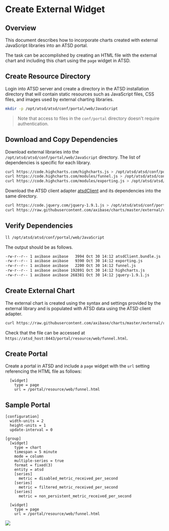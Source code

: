 # Create External Widget

## Overview

This document describes how to incorporate charts created with external JavaScript libraries into an ATSD portal. 

The task can be accomplished by creating an HTML file with the external chart and including this chart using the `page` widget in ATSD.

## Create Resource Directory

Login into ATSD server and create a directory in the ATSD installation directory that will contain static resources such as JavaScript files, CSS files, and images used by external charting libraries.

```sh
mkdir -p /opt/atsd/atsd/conf/portal/web/JavaScript
```

> Note that access to files in the `conf/portal` directory doesn't require authentication.

## Download and Copy Dependencies

Download external libraries into the `/opt/atsd/atsd/conf/portal/web/JavaScript` directory. The list of dependencies is specific for each library.

```sh
curl https://code.highcharts.com/highcharts.js > /opt/atsd/atsd/conf/portal/web/JavaScript/highcharts.js
curl https://code.highcharts.com/modules/funnel.js > /opt/atsd/atsd/conf/portal/web/JavaScript/funnel.js
curl https://code.highcharts.com/modules/exporting.js > /opt/atsd/atsd/conf/portal/web/JavaScript/exporting.js
```

Download the ATSD client adapter [atsdClient](../resources/atsdClient.bundle.js) and its dependencies into the same directory.

```sh
curl https://code.jquery.com/jquery-1.9.1.js > /opt/atsd/atsd/conf/portal/web/JavaScript/jquery-1.9.1.js
curl https://raw.githubusercontent.com/axibase/charts/master/external/resources/atsdClient.bundle.js > /opt/atsd/atsd/conf/portal/web/JavaScript/axibase-atsdApi-bundle.min.js
```

## Verify Dependencies

```sh
ll /opt/atsd/atsd/conf/portal/web/JavaScript
```

The output should be as follows.

```sh
-rw-r--r-- 1 axibase axibase   3994 Oct 30 14:12 atsdClient.bundle.js
-rw-r--r-- 1 axibase axibase   9390 Oct 30 14:12 exporting.js
-rw-r--r-- 1 axibase axibase   2200 Oct 30 14:12 funnel.js
-rw-r--r-- 1 axibase axibase 192891 Oct 30 14:12 highcharts.js
-rw-r--r-- 1 axibase axibase 268381 Oct 30 14:12 jquery-1.9.1.js
```

## Create External Chart

The external chart is created using the syntax and settings provided by the external library and is populated with ATSD data using the ATSD client adapter.

```sh
curl https://raw.githubusercontent.com/axibase/charts/master/external/resources/funnel.html > /opt/atsd/atsd/conf/portal/web/funnel.html
```

Check that the file can be accessed at `https://atsd_host:8443/portal/resource/web/funnel.html`.

## Create Portal

Create a portal in ATSD and include a `page` widget with the `url` setting referencing the HTML file as follows:

```ls
  [widget]
    type = page
    url = /portal/resource/web/funnel.html
```

## Sample Portal

```ls
[configuration]
  width-units = 2
  height-units = 1
  update-interval = 0

[group]
  [widget]
    type = chart
    timespan = 5 minute
    mode = column
    multiple-series = true
    format = fixed(3)
    entity = atsd
    [series]
      metric = disabled_metric_received_per_second
    [series]
      metric = filtered_metric_received_per_second
    [series]
      metric = non_persistent_metric_received_per_second

  [widget]
    type = page
    url = /portal/resource/web/funnel.html
```

![](images/funnelChart.png)
